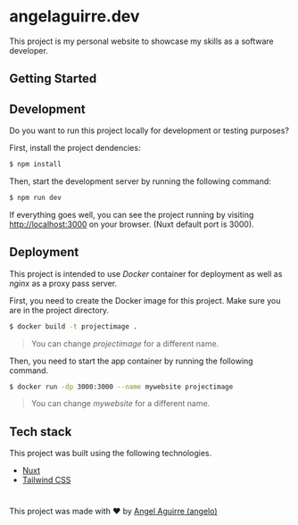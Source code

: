 # angelaguirre.dev

This project is my personal website to showcase my skills as a software developer.

## Getting Started

## Development

Do you want to run this project locally for development or testing purposes? 

First, install the project dendencies:

```sh
$ npm install
```

Then, start the development server by running the following command:

```sh
$ npm run dev
```

If everything goes well, you can see the project running by visiting [http://localhost:3000](http://localhost:3000) on your browser. (Nuxt default port is 3000).

## Deployment

This project is intended to use *Docker* container for deployment as well as *nginx* as a proxy pass server.

First, you need to create the Docker image for this project. Make sure you are in the project directory.

```sh
$ docker build -t projectimage .
```

> You can change *projectimage* for a different name.

Then, you need to start the app container by running the following command.

```sh
$ docker run -dp 3000:3000 --name mywebsite projectimage
```

> You can change *mywebsite* for a different name.

## Tech stack

This project was built using the following technologies.

* [Nuxt](https://nuxt.com/)
* [Tailwind CSS](https://tailwindcss.com/)

#

This project was made with ♥ by [Angel Aguirre (angelo)](https://twitter.com/angeloxlan)
